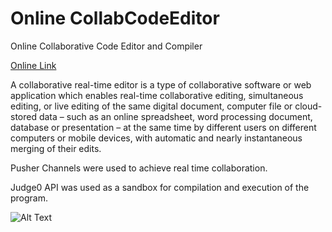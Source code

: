 # Online CollabCodeEditor
Online Collaborative Code Editor and Compiler

[Online Link](https://onlinecollabeditor.herokuapp.com/)

A collaborative real-time editor is a type of collaborative software or web application which enables real-time collaborative editing, simultaneous editing, or live editing of the same digital document, computer file or cloud-stored data – such as an online spreadsheet, word processing document, database or presentation – at the same time by different users on different computers or mobile devices, with automatic and nearly instantaneous merging of their edits.

Pusher Channels were used to achieve real time collaboration.

Judge0 API was used as a sandbox for compilation and execution of the program.


![Alt Text](https://media.giphy.com/media/vFKqnCdLPNOKc/giphy.gif)


 
 
